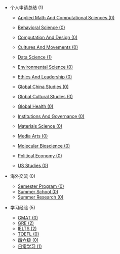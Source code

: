 - 个人申请总结 (1)

  - [Applied Math And Computational Sciences (0)](grad-application/applied-math-and-computational-sciences/README.md)

  - [Behavioral Science (0)](grad-application/behavioral-science/README.md)

  - [Computation And Design (0)](grad-application/computation-and-design/README.md)

  - [Cultures And Movements (0)](grad-application/cultures-and-movements/README.md)

  - [Data Science (1)](grad-application/data-science/README.md)

  - [Environmental Science (0)](grad-application/environmental-science/README.md)

  - [Ethics And Leadership (0)](grad-application/ethics-and-leadership/README.md)

  - [Global China Studies (0)](grad-application/global-china-studies/README.md)

  - [Global Cultural Studies (0)](grad-application/global-cultural-studies/README.md)

  - [Global Health (0)](grad-application/global-health/README.md)

  - [Institutions And Governance (0)](grad-application/institutions-and-governance/README.md)

  - [Materials Science (0)](grad-application/materials-science/README.md)

  - [Media Arts (0)](grad-application/media-arts/README.md)

  - [Molecular Bioscience (0)](grad-application/molecular-bioscience/README.md)

  - [Political Economy (0)](grad-application/political-economy/README.md)

  - [US Studies (0)](grad-application/us-studies/README.md)

- 海外交流 (0)

  - [Semester Program (0)](oversea-program/semester-program/README.md)
  - [Summer School (0)](oversea-program/summer-school/README.md)
  - [Summer Research (0)](oversea-program/summer-research/README.md)

- 学习经验 (5)

  - [GMAT (0)](study-tips/GMAT/README.md)
  - [GRE (2)](study-tips/GRE/README.md)
  - [IELTS (2)](study-tips/IELTS/README.md)
  - [TOEFL (0)](study-tips/TOEFL/README.md)
  - [四六级 (0)](study-tips/四六级/README.md)
  - [日常学习 (1)](study-tips/日常学习/README.md)
